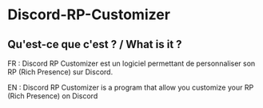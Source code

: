 # Discord-RP-Customizer
## Qu'est-ce que c'est ? / What is it ?
FR : Discord RP Customizer est un logiciel permettant de personnaliser son RP (Rich Presence) sur Discord.

EN : Discord RP Customizer is a program that allow you customize your RP (Rich Presence) on Discord
